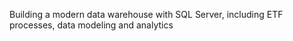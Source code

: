 Building a modern data warehouse with SQL Server, including ETF processes, data modeling and analytics

